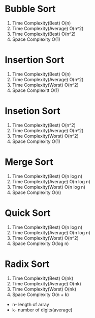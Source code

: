 # Bubble Sort

1. Time Complexity(Best)
   O(n)
2. Time Complexity(Average)
   O(n^2)
3. Time Complexity(Best)
   O(n^2)
4. Space Complexity
   O(1)

# Insertion Sort

1. Time Complexity(Best)
   O(n)
2. Time Complexity(Average)
   O(n^2)
3. Time Complexity(Worst)
   O(n^2)
4. Space Complexitt
   O(1)

# Insetion Sort

1. Time Complexity(Best)
   O(n^2)
2. Time Complexity(Average)
   O(n^2)
3. Time Complexity(Worst)
   O(n^2)
4. Space Complexity
   O(1)

# Merge Sort

1. Time Complexity(Best)
   O(n log n)
2. Time Complexity(Average)
   O(n log n)
3. Time Complexity(Worst)
   O(n log n)
4. Space Complexity
   O(n)

# Quick Sort

1. Time Complexity(Best)
   O(n log n)
2. Time Complexity(Average)
   O(n log n)
3. Time Complexity(Worst)
   O(n^2)
4. Space Complexity
   O(log n)

# Radix Sort

1. Time Complexity(Best)
   O(nk)
2. Time Complexity(Average)
   O(nk)
3. Time Complexity(Worst)
   O(nk)
4. Space Complexity
   O(n + k)

- n- length of array
- k- number of digits(average)
